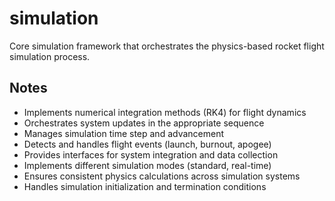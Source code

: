 # simulation

Core simulation framework that orchestrates the physics-based rocket flight simulation process.

## Notes
- Implements numerical integration methods (RK4) for flight dynamics
- Orchestrates system updates in the appropriate sequence
- Manages simulation time step and advancement
- Detects and handles flight events (launch, burnout, apogee)
- Provides interfaces for system integration and data collection
- Implements different simulation modes (standard, real-time)
- Ensures consistent physics calculations across simulation systems
- Handles simulation initialization and termination conditions